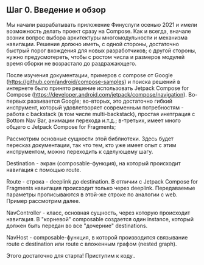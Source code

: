 ## Шаг 0. Введение и обзор

Мы начали разрабатывать приложение Финуслуги осенью 2021 и имели возможность делать проект сразу на
Compose. Как и всегда, вначале возник вопрос выбора архитектуры многомодульности и механизма
навигации. Решение должно иметь, с одной стороны, достаточно быстрый порог вхождения для новых
разработчиков; c другой стороны, нужно предусмотереть, чтобы с ростом числа и размеров модулей время
сборки не возрастало до раздражающего.

После изучения документации, примеров с compose от
Google (https://github.com/android/compose-samples) и поиска решений в интернете было принято
решение использовать Jetpack Compose for
Compose (https://developer.android.com/jetpack/compose/navigation). Во-первых развивается Google;
во-вторых, это достаточно гибкий инструмент, который удовлетворяет современным потребностям - работа
с backstack (в том числе multi-backstack), простая инетграция с Bottom Nav Bar, анимации перехода
и.т.д.; в-третьих, имеет много общего с Jetpack Compose for Fragments;

Рассмотрим основные сущности этой библиотеки. Здесь будет пересказ документации, так что тем, кто
уже имеет опыт с этим инструментом, можно переходить к сделующему шагу.

Destination - экран (composable-функция), на который происходит навигация с помощью route.

Route - строка - deeplink до destination. В отличии с Jetpack Compose for Fragments навигация
происходит только через deeplink. Передаваемые параметры прописываются в этой-же строке по аналогии
с web. Пример рассмотрим далее.

NavController - класс, основная сущность, через которую происходит навигация. В "корневой"
composable создается один instance, который должен быть передан во все "дочерние" destinations.

NavHost - composable-функция, в которой производится связывание route c destination или route с
вложенным графом (nested graph).

Этого достаточно для старта! Приступим к коду..